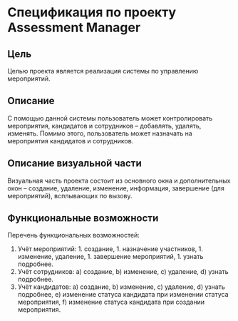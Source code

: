 # Спецификация по проекту Assessment Manager

## Цель

Целью проекта является реализация системы по управлению мероприятий.

## Описание

С помощью данной системы пользователь может контролировать мероприятия, кандидатов и сотрудников – добавлять, удалять, изменять. Помимо этого, пользователь может назначать на мероприятия кандидатов и сотрудников.

## Описание визуальной части

Визуальная часть проекта состоит из основного окна и дополнительных окон – создание, удаление, изменение, информация, завершение (для мероприятий), всплывающих по вызову.

## Функциональные возможности

Перечень функциональных возможностей:
1.	Учёт мероприятий: 
        1.	создание, 
        1.	назначение участников, 
        1.	изменение, удаление,
        1.	завершение мероприятий, 
        1.	узнать подробнее.
2.	Учёт сотрудников: 
    a)	создание, 
    b)	изменение, 
    c)	удаление, 
    d)	узнать подробнее.
3.	Учёт кандидатов: 
    a)	создание, 
    b)	изменение, 
    c)	удаление, 
    d)	узнать подробнее, 
    e)	изменение статуса кандидата при изменении статуса мероприятия,
    f)	изменение статуса кандидата при создании мероприятия.
